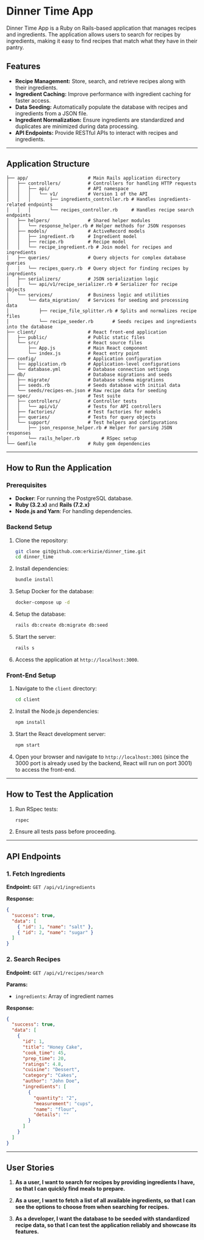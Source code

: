 # Dinner Time App

Dinner Time App is a Ruby on Rails-based application that manages recipes and ingredients. The application allows users to search for recipes by ingredients, making it easy to find recipes that match what they have in their pantry.

## Features

- **Recipe Management:** Store, search, and retrieve recipes along with their ingredients.
- **Ingredient Caching:** Improve performance with ingredient caching for faster access.
- **Data Seeding:** Automatically populate the database with recipes and ingredients from a JSON file.
- **Ingredient Normalization:** Ensure ingredients are standardized and duplicates are minimized during data processing.
- **API Endpoints:** Provide RESTful APIs to interact with recipes and ingredients.

---

## Application Structure

```
├── app/                      # Main Rails application directory
│   ├── controllers/          # Controllers for handling HTTP requests
│   │   ├── api/              # API namespace
│   │   │   └── v1/           # Version 1 of the API
│   │   │       ├── ingredients_controller.rb # Handles ingredients-related endpoints
│   │   │       └── recipes_controller.rb     # Handles recipe search endpoints
│   ├── helpers/              # Shared helper modules
│   │   └── response_helper.rb # Helper methods for JSON responses
│   ├── models/               # ActiveRecord models
│   │   ├── ingredient.rb     # Ingredient model
│   │   ├── recipe.rb         # Recipe model
│   │   └── recipe_ingredient.rb # Join model for recipes and ingredients
│   ├── queries/              # Query objects for complex database queries
│   │   └── recipes_query.rb  # Query object for finding recipes by ingredients
│   ├── serializers/          # JSON serialization logic
│   │   └── api/v1/recipe_serializer.rb # Serializer for recipe objects
│   └── services/             # Business logic and utilities
│       └── data_migration/   # Services for seeding and processing data
│           ├── recipe_file_splitter.rb # Splits and normalizes recipe files
│           └── recipe_seeder.rb       # Seeds recipes and ingredients into the database
├── client/                   # React front-end application
│   ├── public/               # Public static files
│   └── src/                  # React source files
│       ├── App.js            # Main React component
│       └── index.js          # React entry point
├── config/                   # Application configuration
│   ├── application.rb        # Application-level configurations
│   └── database.yml          # Database connection settings
├── db/                       # Database migrations and seeds
│   ├── migrate/              # Database schema migrations
│   ├── seeds.rb              # Seeds database with initial data
│   └── seeds/recipes-en.json # Raw recipe data for seeding
├── spec/                     # Test suite
│   ├── controllers/          # Controller tests
│   │   └── api/v1/           # Tests for API controllers
│   ├── factories/            # Test factories for models
│   ├── queries/              # Tests for query objects
│   └── support/              # Test helpers and configurations
│       ├── json_response_helper.rb # Helper for parsing JSON responses
│       └── rails_helper.rb        # RSpec setup
└── Gemfile                   # Ruby gem dependencies
```

---

## How to Run the Application

### Prerequisites

- **Docker**: For running the PostgreSQL database.
- **Ruby (3.2.x)** and **Rails (7.2.x)**
- **Node.js and Yarn**: For handling dependencies.

### Backend Setup

1. Clone the repository:

   ```bash
   git clone git@github.com:erkizie/dinner_time.git
   cd dinner_time
   ```

2. Install dependencies:

   ```bash
   bundle install
   ```

3. Setup Docker for the database:

   ```bash
   docker-compose up -d
   ```

4. Setup the database:

   ```bash
   rails db:create db:migrate db:seed
   ```

5. Start the server:

   ```bash
   rails s
   ```

6. Access the application at `http://localhost:3000`.

### Front-End Setup

1. Navigate to the `client` directory:
   ```bash
   cd client
   ```
2. Install the Node.js dependencies:
   ```bash
   npm install
   ```
3. Start the React development server:
   ```bash
   npm start
   ```
4. Open your browser and navigate to `http://localhost:3001` (since the 3000 port is already used by the backend, React will run on port 3001) to access the front-end.

---

## How to Test the Application

1. Run RSpec tests:

   ```bash
   rspec
   ```

2. Ensure all tests pass before proceeding.

---

## API Endpoints

### **1. Fetch Ingredients**

**Endpoint:** `GET /api/v1/ingredients`

**Response:**

```json
{
  "success": true,
  "data": [
    { "id": 1, "name": "salt" },
    { "id": 2, "name": "sugar" }
  ]
}
```

### **2. Search Recipes**

**Endpoint:** `GET /api/v1/recipes/search`

**Params:**

- `ingredients`: Array of ingredient names

**Response:**

```json
{
  "success": true,
  "data": [
    {
      "id": 1,
      "title": "Honey Cake",
      "cook_time": 45,
      "prep_time": 20,
      "ratings": 4.8,
      "cuisine": "Dessert",
      "category": "Cakes",
      "author": "John Doe",
      "ingredients": [
        {
          "quantity": "2",
          "measurement": "cups",
          "name": "flour",
          "details": ""
        }
      ]
    }
  ]
}
```

---

## User Stories

1. **As a user, I want to search for recipes by providing ingredients I have, so that I can quickly find meals to prepare.**

2. **As a user, I want to fetch a list of all available ingredients, so that I can see the options to choose from when searching for recipes.**

3. **As a developer, I want the database to be seeded with standardized recipe data, so that I can test the application reliably and showcase its features.**
